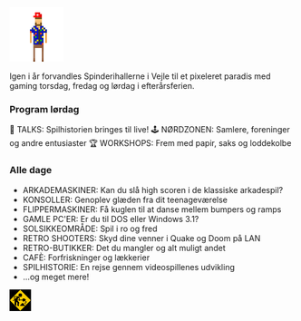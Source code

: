 <!-- BEGIN ARISE ------------------------------
Title:: "Retro Game Days"

Author:: "Retro Game Days"
Description:: "Retro Game Days er en fejring af spilhistorie og spilkultur i uge 42"
Language:: "da"
Thumbnail:: "joystick-150x150.png"
Published Date:: "2025-05-02"
Modified Date:: "2025-06-06"

content_header:: "false"
rss_hide:: "true"
---- END ARISE \\ DO NOT MODIFY THIS LINE ---->

![](chuckle.gif  "Teh Hambo")

Igen i år forvandles Spinderihallerne i Vejle til et pixeleret paradis med gaming torsdag, fredag og lørdag i efterårsferien.️

### Program lørdag
👾 TALKS: Spilhistorien bringes til live!
🕹️ NØRDZONEN: Samlere, foreninger og andre entusiaster 
🏆 WORKSHOPS: Frem med papir, saks og loddekolbe

### Alle dage
* ARKADEMASKINER: Kan du slå high scoren i de klassiske arkadespil? 
* KONSOLLER: Genoplev glæden fra dit teenageværelse 
* FLIPPERMASKINER: Få kuglen til at danse mellem bumpers og ramps 
* GAMLE PC'ER: Er du til DOS eller Windows 3.1?
* SOLSIKKEOMRÅDE: Spil i ro og fred
* RETRO SHOOTERS: Skyd dine venner i Quake og Doom på LAN
* RETRO-BUTIKKER: Det du mangler og alt muligt andet
* CAFÈ: Forfriskninger og lækkerier
* SPILHISTORIE: En rejse gennem videospillenes udvikling
* ...og meget mere!

![](construction.gif  "Animation af konstruktionsarbejder som alle hjemmesider havde i halvfemserne")
